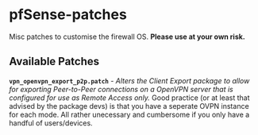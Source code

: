 # pfSense-patches
Misc patches to customise the firewall OS. **Please use at your own risk.**

## Available Patches
**`vpn_openvpn_export_p2p.patch`** - _Alters the Client Export package to allow for exporting Peer-to-Peer connections on a OpenVPN server that is configured for use as Remote Access only._ Good practice (or at least that advised by the package devs) is that you have a seperate OVPN instance for each mode. All rather unecessary and cumbersome if you only have a handful of users/devices.

